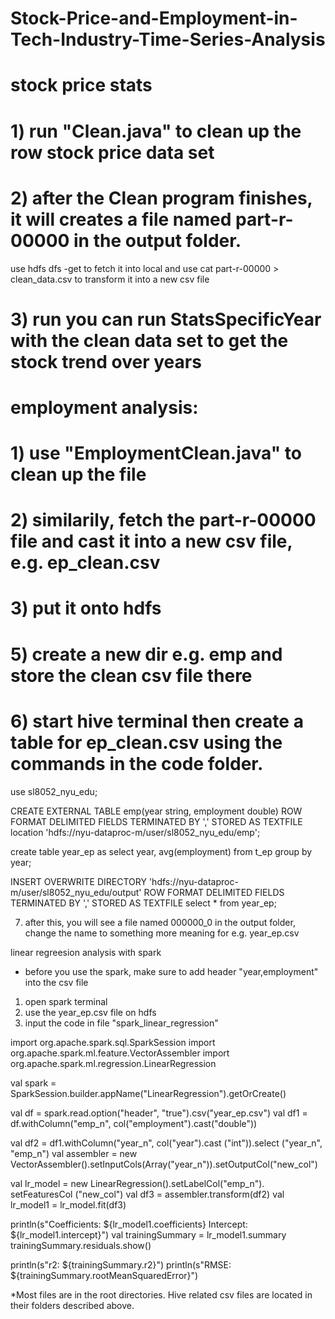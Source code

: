 # Stock-Price-and-Employment-in-Tech-Industry-Time-Series-Analysis
# stock price stats
# 1) run "Clean.java" to clean up the row stock price data set
# 2) after the Clean program finishes, it will creates a file named part-r-00000 in the output folder. 
   use hdfs dfs -get to fetch it into local and use cat part-r-00000 > clean_data.csv to transform it into a new csv file
# 3) run you can run StatsSpecificYear with the clean data set to get the stock trend over years

# employment analysis:
# 1) use "EmploymentClean.java" to clean up the file 
# 2) similarily, fetch the part-r-00000 file and cast it into a new csv file, e.g. ep_clean.csv
# 3) put it onto hdfs
# 5) create a new dir e.g. emp and store the clean csv file there
# 6) start hive terminal then create a table for ep_clean.csv using the commands in the code folder.

use sl8052_nyu_edu;

CREATE EXTERNAL TABLE emp(year string, employment double) ROW FORMAT DELIMITED FIELDS TERMINATED BY ',' STORED AS TEXTFILE location  'hdfs://nyu-dataproc-m/user/sl8052_nyu_edu/emp';

create table year_ep as select year, avg(employment) from t_ep group by year;

INSERT OVERWRITE DIRECTORY 'hdfs://nyu-dataproc-m/user/sl8052_nyu_edu/output' ROW FORMAT DELIMITED FIELDS TERMINATED BY ',' STORED AS TEXTFILE select * from year_ep;

7) after this, you will see a file named 000000_0 in the output folder, change the name to something more meaning for e.g. year_ep.csv

linear regreesion analysis with spark

* before you use the spark, make sure to add header "year,employment" into the csv file

1) open spark terminal
2) use the year_ep.csv file on hdfs
3) input the code in file "spark_linear_regression"


import org.apache.spark.sql.SparkSession
import org.apache.spark.ml.feature.VectorAssembler
import org.apache.spark.ml.regression.LinearRegression

val spark = SparkSession.builder.appName("LinearRegression").getOrCreate()

val df = spark.read.option("header", "true").csv("year_ep.csv")
val df1 = df.withColumn("emp_n", col("employment").cast("double"))

val df2 = df1.withColumn("year_n", col("year").cast ("int")).select ("year_n", "emp_n")
val assembler = new VectorAssembler().setInputCols(Array("year_n")).setOutputCol("new_col")

val lr_model = new LinearRegression().setLabelCol("emp_n"). setFeaturesCol ("new_col")
val df3 = assembler.transform(df2)
val lr_model1 = lr_model.fit(df3)

println(s"Coefficients: ${lr_model1.coefficients} Intercept: ${lr_model1.intercept}")
val trainingSummary = lr_model1.summary
trainingSummary.residuals.show()


println(s"r2: ${trainingSummary.r2}")
println(s"RMSE: ${trainingSummary.rootMeanSquaredError}")


*Most files are in the root directories. Hive related csv files are located in their folders described above.
